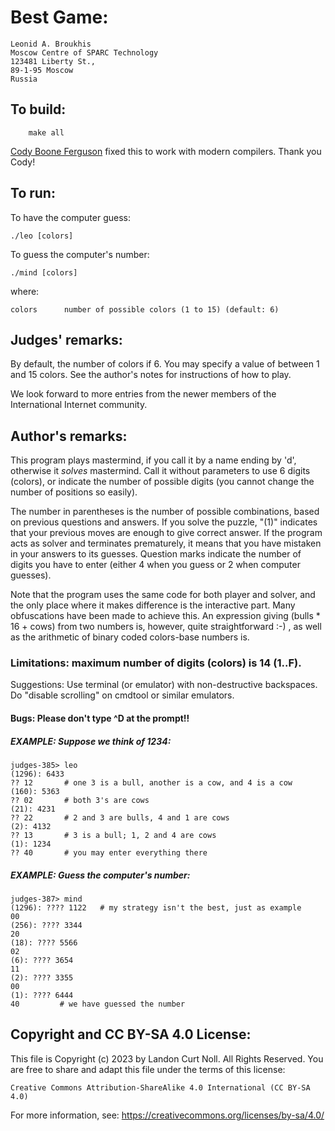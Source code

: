 # Best Game:

	Leonid A. Broukhis
	Moscow Centre of SPARC Technology
	123481 Liberty St.,
	89-1-95 Moscow
	Russia

## To build:

        make all

[Cody Boone Ferguson](/winners.html#Cody_Boone_Ferguson) fixed this to work with
modern compilers. Thank you Cody!


## To run:

To have the computer guess:

	./leo [colors]

To guess the computer's number:

	./mind [colors]

where:

	colors		number of possible colors (1 to 15) (default: 6)

## Judges' remarks:
    
By default, the number of colors if 6.  You may specify a
value of between 1 and 15 colors.  See the author's notes
for instructions of how to play.

We look forward to more entries from the newer members of the 
International Internet community.

## Author's remarks:

This program plays mastermind, if you call it by a name ending by
'd', otherwise it _solves_ mastermind. Call it without parameters
to use 6 digits (colors), or indicate the number of possible digits
(you cannot change the number of positions so easily).

The number in parentheses is the number of possible combinations,
based on previous questions and answers.  If you solve the puzzle,
"(1)" indicates that your previous moves are enough to give correct
answer.  If the program acts as solver and terminates prematurely,
it means that you have mistaken in your answers to its guesses.
Question marks indicate the number of digits you have to enter
(either 4 when you guess or 2 when computer guesses).

Note that the program uses the same code for both player and
solver, and the only place where it makes difference is the
interactive part. Many obfuscations have been made to achieve
this.  An expression giving (bulls * 16 + cows) from two numbers
is, however, quite straightforward :-) , as well as the arithmetic
of binary coded colors-base numbers is.

### Limitations: maximum number of digits (colors) is 14 (1..F).

Suggestions: Use terminal (or emulator) with non-destructive
backspaces. Do "disable scrolling" on cmdtool or similar emulators.

#### Bugs: Please don't type ^D at the prompt!!

##### EXAMPLE: Suppose we think of 1234:

    judges-385> leo
	(1296): 6433
	?? 12       # one 3 is a bull, another is a cow, and 4 is a cow
	(160): 5363
	?? 02       # both 3's are cows
	(21): 4231
	?? 22       # 2 and 3 are bulls, 4 and 1 are cows
	(2): 4132
	?? 13       # 3 is a bull; 1, 2 and 4 are cows
	(1): 1234
	?? 40       # you may enter everything there

##### EXAMPLE: Guess the computer's number:

    judges-387> mind
	(1296): ???? 1122   # my strategy isn't the best, just as example
	00
	(256): ???? 3344
	20
	(18): ???? 5566
	02
	(6): ???? 3654
	11
	(2): ???? 3355
	00
	(1): ???? 6444
	40		   # we have guessed the number

## Copyright and CC BY-SA 4.0 License:

This file is Copyright (c) 2023 by Landon Curt Noll.  All Rights Reserved.
You are free to share and adapt this file under the terms of this license:

    Creative Commons Attribution-ShareAlike 4.0 International (CC BY-SA 4.0)

For more information, see: https://creativecommons.org/licenses/by-sa/4.0/
